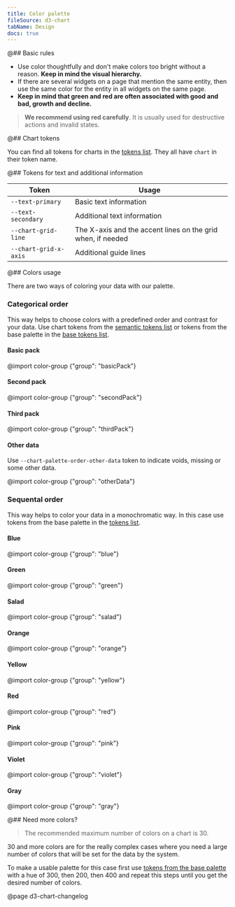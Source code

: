 ```yaml
---
title: Color palette
fileSource: d3-chart
tabName: Design
docs: true
---
```


@## Basic rules

- Use color thoughtfully and don't make colors too bright without a reason. **Keep in mind the visual hierarchy.**
- If there are several widgets on a page that mention the same entity, then use the same color for the entity in all widgets on the same page.
- **Keep in mind that green and red are often associated with good and bad, growth and decline.**

> **We recommend using red carefully**. It is usually used for destructive actions and invalid states.

@## Chart tokens

You can find all tokens for charts in the [tokens list](/style/design-tokens/#semantic_tokens). They all have `chart` in their token name.

<!-- @import chart-tokens -->

@## Tokens for text and additional information

| Token                 | Usage                                                       |
| --------------------- | ----------------------------------------------------------- |
| `--text-primary`      | Basic text information                                      |
| `--text-secondary`    | Additional text information                                 |
| `--chart-grid-line`   | The X-axis and the accent lines on the grid when, if needed |
| `--chart-grid-x-axis` | Additional guide lines                                      |

@## Colors usage

There are two ways of coloring your data with our palette.

### Categorical order

This way helps to choose colors with a predefined order and contrast for your data. Use chart tokens from the [semantic tokens list](/style/design-tokens/#semantic_tokens) or tokens from the base palette in the [base tokens list](/style/design-tokens/#base_tokens_palette).

#### Basic pack

@import color-group {"group": "basicPack"}

#### Second pack

@import color-group {"group": "secondPack"}

#### Third pack

@import color-group {"group": "thirdPack"}

#### Other data

Use `--chart-palette-order-other-data` token to indicate voids, missing or some other data.

@import color-group {"group": "otherData"}

### Sequental order

This way helps to color your data in a monochromatic way. In this case use tokens from the base palette in the [tokens list](/style/design-tokens/#base).

#### Blue

@import color-group {"group": "blue"}

#### Green

@import color-group {"group": "green"}

#### Salad

@import color-group {"group": "salad"}

#### Orange

@import color-group {"group": "orange"}

#### Yellow

@import color-group {"group": "yellow"}

#### Red

@import color-group {"group": "red"}

#### Pink

@import color-group {"group": "pink"}

#### Violet

@import color-group {"group": "violet"}

#### Gray

@import color-group {"group": "gray"}

@## Need more colors?

> The recommended maximum number of colors on a chart is 30.

30 and more colors are for the really complex cases where you need a large number of colors that will be set for the data by the system.

To make a usable palette for this case first use [tokens from the base palette](/style/design-tokens/#base_tokens_palette) with a hue of 300, then 200, then 400 and repeat this steps until you get the desired number of colors.

@page d3-chart-changelog

